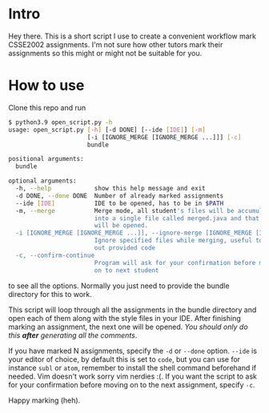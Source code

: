 # Intro

Hey there. This is a short script I use to create a convenient workflow mark CSSE2002 assignments. I'm not sure how other tutors mark their assignments so this might or might not be suitable for you.

# How to use

Clone this repo and run 

```bash
$ python3.9 open_script.py -h
usage: open_script.py [-h] [-d DONE] [--ide [IDE]] [-m]
                      [-i [IGNORE_MERGE [IGNORE_MERGE ...]]] [-c]
                      bundle

positional arguments:
  bundle

optional arguments:
  -h, --help            show this help message and exit
  -d DONE, --done DONE  Number of already marked assignments
  --ide [IDE]           IDE to be opened, has to be in $PATH
  -m, --merge           Merge mode, all student's files will be accumulated
                        into a single file called merged.java and that file
                        will be opened.
  -i [IGNORE_MERGE [IGNORE_MERGE ...]], --ignore-merge [IGNORE_MERGE [IGNORE_MERGE ...]]
                        Ignore specified files while merging, useful to leave
                        out provided code
  -c, --confirm-continue
                        Program will ask for your confirmation before moving
                        on to next student
```

to see all the options. Normally you just need to provide the bundle directory for this to work.

This script will loop through all the assignments in the bundle directory and open each of them along with the style files in your IDE. After finishing marking an assignment, the next one will be opened. _You should only do this __after__ generating all the comments_.

 If you have marked N assignments, specify the `-d` or `--done` option. `--ide` is your editor of choice, by default this is set to `code`, but you can use for instance `subl` or `atom`, remember to install the shell command beforehand if needed. Vim doesn't work sorry vim nerdies :(. If you want the script to ask for your confirmation before moving on to the next assignment, specify `-c`.

Happy marking (heh).